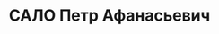 ---
title: САЛО Петр Афанасьевич
description: "1907 р. н., Чернігівська обл., с. Кобижча Бобровицького р-ну, українець,\
  \ член ВКП(б), освіта незакінчена вища педагогічна, Сумська обл., смт Червоне Глухівського\
  \ р-ну, голова Червоненського районного виконкому \n  Арешт 8.08.1937. Військовою\
  \ колегією Верховного Суду СРСР 21.12.1937 за ст.ст. 54-7, 54-8, 54-11 КК УСРР засуджений\
  \ до ВМП. Розстріляний 22.12.1937 у м. Київ \n  Реабілітований 3.12.1957 Військовою\
  \ колегією Верховного Суду СРСР"
---